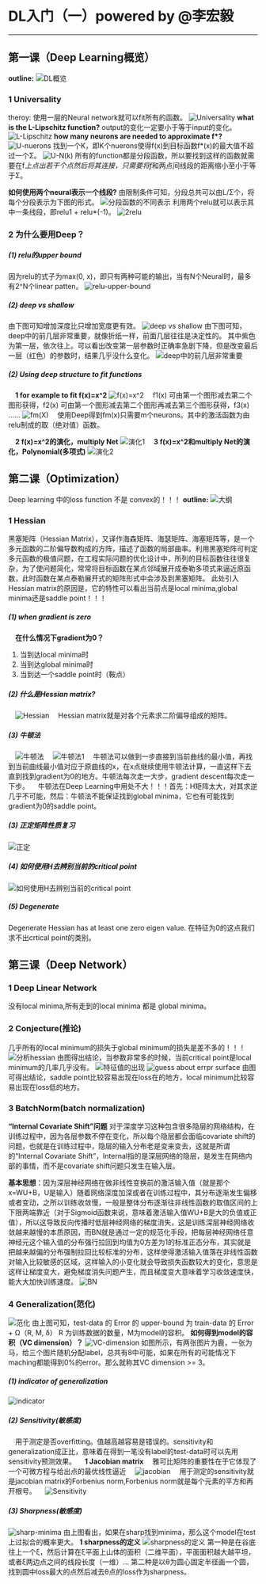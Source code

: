 <script type="text/javascript" src="http://cdn.mathjax.org/mathjax/latest/MathJax.js?config=default"></script>
# DL入门（一）powered by @李宏毅

-----------------------------------

## 第一课（Deep Learning概览）
<strong>outline:</strong>
![DL概览](https://img-blog.csdnimg.cn/20190402153643893.png)
### 1 Universality 
theroy: 使用一层的Neural network就可以fit所有的函数。
![Universality ](https://img-blog.csdnimg.cn/20190402165628233.png)
<strong>what is the L-Lipschitz function?</strong>
output的变化一定要小于等于input的变化。
![L-Lipschitz](https://img-blog.csdnimg.cn/20190402170021324.png)
<strong>how many neurons are needed to approximate f*?</strong>
![U-nuerons](https://img-blog.csdnimg.cn/20190402171849468.png)
找到一个K，即K个nuerons使得f(x)到目标函数f*(x)的最大值不超过一个Σ。
![U-N(k)](https://img-blog.csdnimg.cn/20190402173714985.png?x-oss-process=image/watermark,type_ZmFuZ3poZW5naGVpdGk,shadow_10,text_aHR0cHM6Ly9ibG9nLmNzZG4ubmV0L0FuZHlWaWt5,size_16,color_FFFFFF,t_70)
所有的function都是分段函数，所以要找到这样的函数就需要在f*上点出若干个点然后将其连接，只需要将f*和两点间线段的距离缩小至小于等于Σ。

<strong>如何使用两个neural表示一个线段?</strong>
由限制条件可知，分段总共可以由L/Σ个，将每个分段表示为下图的形式。
![分段函数的不同表示](https://img-blog.csdnimg.cn/20190403092608943.png?x-oss-process=image/watermark,type_ZmFuZ3poZW5naGVpdGk,shadow_10,text_aHR0cHM6Ly9ibG9nLmNzZG4ubmV0L0FuZHlWaWt5,size_16,color_FFFFFF,t_70)
利用两个relu就可以表示其中一条线段，即relu1 + relu*(-1)。
![2relu](https://img-blog.csdnimg.cn/20190403091808355.png?x-oss-process=image/watermark,type_ZmFuZ3poZW5naGVpdGk,shadow_10,text_aHR0cHM6Ly9ibG9nLmNzZG4ubmV0L0FuZHlWaWt5,size_16,color_FFFFFF,t_70)

### 2 为什么要用Deep？
##### (1) relu的upper bound
因为relu的式子为max(0, x)，即只有两种可能的输出，当有N个Neural时，最多有2^N个linear patten。
![relu-upper-bound](https://img-blog.csdnimg.cn/20190403094045186.png?x-oss-process=image/watermark,type_ZmFuZ3poZW5naGVpdGk,shadow_10,text_aHR0cHM6Ly9ibG9nLmNzZG4ubmV0L0FuZHlWaWt5,size_16,color_FFFFFF,t_70)
##### (2) deep vs shallow
由下图可知增加深度比只增加宽度更有效。
![deep vs shallow](https://img-blog.csdnimg.cn/20190403101033554.png?x-oss-process=image/watermark,type_ZmFuZ3poZW5naGVpdGk,shadow_10,text_aHR0cHM6Ly9ibG9nLmNzZG4ubmV0L0FuZHlWaWt5,size_16,color_FFFFFF,t_70)
由下图可知，deep中的前几层非常重要，就像折纸一样，前面几层往往是决定性的。
其中紫色为第一层，依次往上。可以看出改变第一层参数时正确率急剧下降，但是改变最后一层（红色）的参数时，结果几乎没什么变化。
![deep中的前几层非常重要](https://img-blog.csdnimg.cn/20190403101308449.png?x-oss-process=image/watermark,type_ZmFuZ3poZW5naGVpdGk,shadow_10,text_aHR0cHM6Ly9ibG9nLmNzZG4ubmV0L0FuZHlWaWt5,size_16,color_FFFFFF,t_70)
##### (2) Using deep structure to fit functions
&emsp;<strong>1 for example to fit f(x)=x^2</strong>
![f(x)=x^2](https://img-blog.csdnimg.cn/20190403102936330.png?x-oss-process=image/watermark,type_ZmFuZ3poZW5naGVpdGk,shadow_10,text_aHR0cHM6Ly9ibG9nLmNzZG4ubmV0L0FuZHlWaWt5,size_16,color_FFFFFF,t_70)
&emsp;f1(x) 可由第一个图形减去第二个图形获得，f2(x) 可由第一个图形减去第二个图形再减去第三个图形获得，f3(x) ......
![fm(X)](https://img-blog.csdnimg.cn/20190403103414672.png?x-oss-process=image/watermark,type_ZmFuZ3poZW5naGVpdGk,shadow_10,text_aHR0cHM6Ly9ibG9nLmNzZG4ubmV0L0FuZHlWaWt5,size_16,color_FFFFFF,t_70)
&emsp;使用Deep得到fm(x)只需要m个neurons。其中的激活函数为由relu制成的取（绝对值）函数。

&emsp;<strong>2 f(x)=x^2的演化，multiply Net</strong>
![演化1](https://img-blog.csdnimg.cn/20190403104236819.png?x-oss-process=image/watermark,type_ZmFuZ3poZW5naGVpdGk,shadow_10,text_aHR0cHM6Ly9ibG9nLmNzZG4ubmV0L0FuZHlWaWt5,size_16,color_FFFFFF,t_70)
&emsp;<strong>3 f(x)=x^2和multiply Net的演化，Polynomial(多项式)</strong>
![演化2](https://img-blog.csdnimg.cn/20190403104514259.png)

## 第二课（Optimization）
Deep learning 中的loss function 不是 convex的！！！
<strong>outline:</strong>
![大纲](https://img-blog.csdnimg.cn/20190403112430316.png?x-oss-process=image/watermark,type_ZmFuZ3poZW5naGVpdGk,shadow_10,text_aHR0cHM6Ly9ibG9nLmNzZG4ubmV0L0FuZHlWaWt5,size_16,color_FFFFFF,t_70)
### 1 Hessian
黑塞矩阵（Hessian Matrix），又译作海森矩阵、海瑟矩阵、海塞矩阵等，是一个多元函数的二阶偏导数构成的方阵，描述了函数的局部曲率。利用黑塞矩阵可判定多元函数的极值问题，在工程实际问题的优化设计中，所列的目标函数往往很复杂，为了使问题简化，常常将目标函数在某点邻域展开成泰勒多项式来逼近原函数，此时函数在某点泰勒展开式的矩阵形式中会涉及到黑塞矩阵。
此处引入Hessian matrix的原因是，它的特性可以看出当前点是local minima,global minima还是saddle point！！！
##### (1) when gradient is zero
&emsp;<strong>在什么情况下gradient为0？</strong>
1. 当到达local minima时
2. 当到达global minima时
3. 当到达一个saddle point时（鞍点）
##### (2) 什么是Hessian matrix?
&emsp;![Hessian](https://img-blog.csdnimg.cn/20190403131017477.png)
&emsp;Hessian matrix就是对各个元素求二阶偏导组成的矩阵。
##### (3) 牛顿法
&emsp;![牛顿法](https://img-blog.csdnimg.cn/20190403132409883.png?x-oss-process=image/watermark,type_ZmFuZ3poZW5naGVpdGk,shadow_10,text_aHR0cHM6Ly9ibG9nLmNzZG4ubmV0L0FuZHlWaWt5,size_16,color_FFFFFF,t_70)
&emsp;![牛顿法1](https://img-blog.csdnimg.cn/20190403133239989.png)
&emsp;牛顿法可以做到一步直接到当前曲线的最小值，再找到当前曲线最小值对应于原曲线的x，在x点继续使用牛顿法计算，一直这样下去直到找到gradient为0的地方。牛顿法每次走一大步，gradient descent每次走一下步。
&emsp;牛顿法在Deep Learning中用处不大！！！首先：H矩阵太大，对其求逆几乎不可能，然后：牛顿法不能保证找到global minima，它也有可能找到gradient为0的saddle point。
##### (3) 正定矩阵性质复习
![正定 ](https://img-blog.csdnimg.cn/20190403134454333.png)
##### (4) 如何使用H去辨别当前的critical point
![如何使用H去辨别当前的critical point](https://img-blog.csdnimg.cn/20190403143816133.png?x-oss-process=image/watermark,type_ZmFuZ3poZW5naGVpdGk,shadow_10,text_aHR0cHM6Ly9ibG9nLmNzZG4ubmV0L0FuZHlWaWt5,size_16,color_FFFFFF,t_70)
##### (5) Degenerate
Degenerate Hessian has at least one zero eigen value.
在特征为0的这点我们求不出crtical point的类别。

## 第三课（Deep Network）
### 1 Deep Linear Network
没有local minima,所有走到的local minima 都是 global minima。
### 2 Conjecture(推论)
几乎所有的local minimum的损失于global minimum的损失是差不多的！！！
![分析hessian](https://img-blog.csdnimg.cn/20190403163350921.png?x-oss-process=image/watermark,type_ZmFuZ3poZW5naGVpdGk,shadow_10,text_aHR0cHM6Ly9ibG9nLmNzZG4ubmV0L0FuZHlWaWt5,size_16,color_FFFFFF,t_70)
由图得出结论，当参数非常多的时候，当前critical point是local minimum的几率几乎没有。
![特征值的出现](https://img-blog.csdnimg.cn/20190403163840389.png?x-oss-process=image/watermark,type_ZmFuZ3poZW5naGVpdGk,shadow_10,text_aHR0cHM6Ly9ibG9nLmNzZG4ubmV0L0FuZHlWaWt5,size_16,color_FFFFFF,t_70)
![guess about errpr surface](https://img-blog.csdnimg.cn/20190403164107744.png?x-oss-process=image/watermark,type_ZmFuZ3poZW5naGVpdGk,shadow_10,text_aHR0cHM6Ly9ibG9nLmNzZG4ubmV0L0FuZHlWaWt5,size_16,color_FFFFFF,t_70)
由图可得出结论，saddle point比较容易出现在loss在的地方，local minimum比较容易出现在loss低的地方。
### 3 BatchNorm(batch normalization)
<strong>“Internal Covariate Shift”问题</strong>
对于深度学习这种包含很多隐层的网络结构，在训练过程中，因为各层参数不停在变化，所以每个隐层都会面临covariate shift的问题，也就是在训练过程中，隐层的输入分布老是变来变去，这就是所谓的“Internal Covariate Shift”，Internal指的是深层网络的隐层，是发生在网络内部的事情，而不是covariate shift问题只发生在输入层。

<strong>基本思想</strong>：因为深层神经网络在做非线性变换前的激活输入值（就是那个x=WU+B，U是输入）随着网络深度加深或者在训练过程中，其分布逐渐发生偏移或者变动，之所以训练收敛慢，一般是整体分布逐渐往非线性函数的取值区间的上下限两端靠近（对于Sigmoid函数来说，意味着激活输入值WU+B是大的负值或正值），所以这导致反向传播时低层神经网络的梯度消失，这是训练深层神经网络收敛越来越慢的本质原因，而BN就是通过一定的规范化手段，把每层神经网络任意神经元这个输入值的分布强行拉回到均值为0方差为1的标准正态分布，其实就是把越来越偏的分布强制拉回比较标准的分布，这样使得激活输入值落在非线性函数对输入比较敏感的区域，这样输入的小变化就会导致损失函数较大的变化，意思是这样让梯度变大，避免梯度消失问题产生，而且梯度变大意味着学习收敛速度快，能大大加快训练速度。
![BN](https://img-blog.csdnimg.cn/20190405095826649.png?x-oss-process=image/watermark,type_ZmFuZ3poZW5naGVpdGk,shadow_10,text_aHR0cHM6Ly9ibG9nLmNzZG4ubmV0L0FuZHlWaWt5,size_16,color_FFFFFF,t_70)
### 4 Generalization(范化)
![范化](https://img-blog.csdnimg.cn/20190405101042818.png)
由上图可知，test-data 的 Error 的 upper-bound 为 train-data 的 Error + Ω（R, M, δ）
R 为训练数据的数量，M为model的容积。
<strong>如何得到model的容积（VC dimension）？</strong>
![VC-dimension](https://img-blog.csdnimg.cn/20190405101935997.png?x-oss-process=image/watermark,type_ZmFuZ3poZW5naGVpdGk,shadow_10,text_aHR0cHM6Ly9ibG9nLmNzZG4ubmV0L0FuZHlWaWt5,size_16,color_FFFFFF,t_70)
如图所示，有两张图片为鹿，一张为马，给三个图片随机分配label，总共有8中可能，如果在所有的可能情况下maching都能得到0%的error。那么就称其VC dimension >= 3。
##### (1) indicator of generalization
![indicator](https://img-blog.csdnimg.cn/20190405104711151.png)
##### (2) Sensitivity(敏感度)
&emsp;用于测定是否overfitting。值越高越容易是错误的。sensitivity和generalization成正比，意味着在得到一笔没有label的test-data时可以先用sensitivity预测效果。
&emsp;<strong>1 Jacobian matrix</strong>
&emsp;雅可比矩阵的重要性在于它体现了一个可微方程与给出点的最优线性逼近
&emsp;![jacobian](https://img-blog.csdnimg.cn/20190405111505297.png)
&emsp;用于测定的sensitivity就是jacobian matrix的Forbenius norm,Forbenius norm就是每个元素的平方和再开根号。
&emsp;![Sensitivity](https://img-blog.csdnimg.cn/20190405112638559.png)
##### (3) Sharpness(敏感度)
![sharp-minima](https://img-blog.csdnimg.cn/20190405123108625.png?x-oss-process=image/watermark,type_ZmFuZ3poZW5naGVpdGk,shadow_10,text_aHR0cHM6Ly9ibG9nLmNzZG4ubmV0L0FuZHlWaWt5,size_16,color_FFFFFF,t_70)
由上图看出，如果在sharp找到minima，那么这个model在test上过拟合的概率更大。
<strong>1 sharpness的定义</strong>
![sharpness的定义](https://img-blog.csdnimg.cn/20190405123608430.png)
第一种是在谷底往上一个ξ，然后计算在ξ平面上山体的面积（二维平面），平面面积越大越平坦，或者ξ两边点之间的线段长度（一维）...
第二种是以θ为圆心固定半径画一个圆，找到圆中loss最大的点然后减去θ点的loss作为sharpness。

